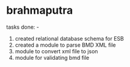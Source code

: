 # brahmaputra

tasks done: -

1) created relational database schema for ESB
2) created a module to parse BMD XML file
3) module to convert  xml file to json
4) module for validating bmd file

